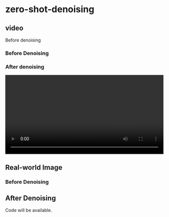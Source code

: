 # zero-shot-denoising

## video
Before denoising
### Before Denoising


### After denoising
<video controls width="500">
  <source src="https://youtu.be/KWNg9bRSV3U" type="video/webm" />
</video>


## Real-world Image
### Before Denoising



## After Denoising


Code will be available.
